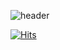 ![header](https://capsule-render.vercel.app/api?type=rect&color=auto&height=200&section=header&text=Welcome&fontSize=70)

[![Hits](https://hits.seeyoufarm.com/api/count/incr/badge.svg?url=https%3A%2F%2Fgithub.com%2Fwoojugoing%2Fhit-counter&count_bg=%2379C83D&title_bg=%23555555&icon=probot.svg&icon_color=%23E7E7E7&title=Hits&edge_flat=false)](https://hits.seeyoufarm.com)
